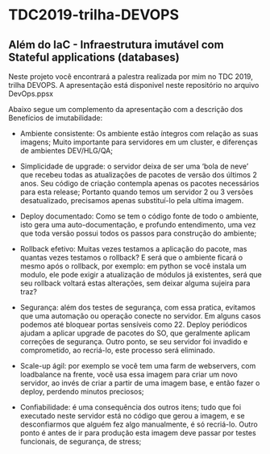 # TDC2019-trilha-DEVOPS

## Além do IaC - Infraestrutura imutável com Stateful applications (databases) 

Neste projeto você encontrará a palestra realizada por mim no TDC 2019, trilha DEVOPS.
A apresentação está disponivel neste repositório no arquivo DevOps.ppsx

Abaixo segue um complemento da apresentação com a descrição dos Benefícios de imutabilidade:

- Ambiente consistente: Os ambiente estão íntegros com relação as suas imagens; Muito importante para servidores em um cluster, e diferenças de ambientes DEV/HLG/QA;

- Simplicidade de upgrade: o servidor deixa de ser uma ‘bola de neve’ que recebeu todas as atualizações de pacotes de versão dos últimos 2 anos. Seu código de criação contempla apenas os pacotes necessários para esta release; Portanto quando temos um servidor 2 ou 3 versões desatualizado, precisamos apenas substituí-lo pela ultima imagem.

- Deploy documentado: Como se tem o código fonte de todo o ambiente, isto gera uma auto-documentação, e profundo entendimento, uma vez que toda versão possui todos os passos para construção do ambiente;

- Rollback efetivo: Muitas vezes testamos a aplicação do pacote, mas quantas vezes testamos o rollback? E será que o ambiente ficará o mesmo após o rollback, por exemplo: em python se você instala um modulo, ele pode exigir a atualização de módulos já existentes, será que seu rollback voltará estas alterações, sem deixar alguma sujeira para traz?

- Segurança: além dos testes de segurança, com essa pratica, evitamos que uma automação ou operação conecte no servidor. Em alguns casos podemos até bloquear portas sensíveis como 22. Deploy periódicos ajudam a aplicar upgrade de pacotes do SO, que geralmente aplicam correções de segurança. Outro ponto, se seu servidor foi invadido e comprometido, ao recriá-lo, este processo será eliminado.

- Scale-up ágil: por exemplo se você tem uma farm de webservers, com loadbalance na frente, você usa essa imagem para criar um novo servidor, ao invés de criar a partir de uma imagem base, e então fazer o deploy, perdendo minutos preciosos;

- Confiabilidade: é uma consequência dos outros itens; tudo que foi executado neste servidor está no código que gerou a imagem, e se desconfiarmos que alguém fez algo manualmente, é só recriá-lo. Outro ponto é antes de ir para produção esta imagem deve passar por testes funcionais, de segurança, de stress;
